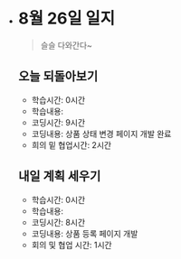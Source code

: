 - # 8월 26일 일지

  > 슬슬 다와간다~

  

  ## 오늘 되돌아보기

  - 학습시간: 0시간

  * 학습내용:  
  * 코딩시간: 9시간
  * 코딩내용: 상품 상태 변경 페이지 개발 완료
  * 희의 밑 협업시간: 2시간
  
  
  
  
  
  ## 내일 계획 세우기
  
  - 학습시간: 0시간
  - 학습내용: 
  - 코딩시간: 8시간
  - 코딩내용: 상품 등록 페이지 개발
  - 회의 및 협업 시간: 1시간

